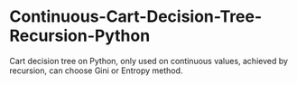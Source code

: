 # Continuous-Cart-Decision-Tree-Recursion-Python
 Cart decision tree on Python, only used on continuous values, achieved by recursion, can choose Gini or Entropy method.
